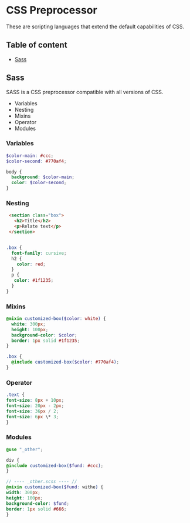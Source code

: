 # CSS Preprocessor

These are scripting languages that extend the default capabilities of CSS.

## Table of content

- [Sass](#sass)

## Sass

SASS is a CSS preprocessor compatible with all versions of CSS.

- Variables
- Nesting
- Mixins
- Operator
- Modules

### Variables

```scss
$color-main: #ccc;
$color-second: #770af4;

body {
  background: $color-main;
  color: $color-second;
}
```

### Nesting

```HTML
 <section class="box">
   <h2>Title</h2>
   <p>Relate text</p>
 </section>
```

```Scss

.box {
  font-family: cursive;
  h2 {
    color: red;
  }
  p {
   color: #1f1235;
  }
}
```

### Mixins

```scss
@mixin customized-box($color: white) {
  white: 300px;
  height: 100px;
  background-color: $color;
  border: 1px solid #1f1235;
}

.box {
  @include customized-box($color: #770af4);
}
```

### Operator

```Scss
.text {
font-size: 8px + 10px;
font-size: 20px - 2px;
font-size: 36px / 2;
font-size: 6px \* 3;
}

```

### Modules

```Scss
@use "_other";

div {
@include customized-box($fund: #ccc);
}
```

```Scss
// ---- _other.scss ---- //
@mixin customized-box($fund: withe) {
width: 300px;
height: 100px;
background-color: $fund;
border: 1px solid #666;
}
```
